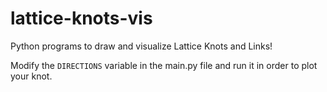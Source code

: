 # lattice-knots-vis
Python programs to draw and visualize Lattice Knots and Links!

Modify the `DIRECTIONS` variable in the main.py file and run it in order to plot your knot.
